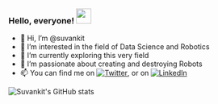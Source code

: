 ### Hello, everyone! <img src="https://raw.githubusercontent.com/MartinHeinz/MartinHeinz/master/wave.gif" width="30px">

- 👋 Hi, I’m @suvankit
- 👀 I’m interested in the field of Data Science and Robotics
- 🌱 I’m currently exploring this very field 
- 💞️ I’m passionate about creating and destroying Robots
- 📫 You can find me on [![Twitter][1.2]][1], or on [![LinkedIn][2.2]][2]



<!-- Icons -->

[1.2]: http://i.imgur.com/wWzX9uB.png 
[2.2]: https://raw.githubusercontent.com/MartinHeinz/MartinHeinz/master/linkedin-3-16.png 
<!-- Links to your social media accounts -->

[1]: https://twitter.com/thisissuvankit
[2]: https://www.linkedin.com/in/subhankit-prusti-1543ba1b0/

<!---
suvankit/suvankit is a ✨ special ✨ repository because its `README.md` (this file) appears on your GitHub profile.
You can click the Preview link to take a look at your changes.
--->

![Suvankit's GitHub stats](https://github-readme-stats.vercel.app/api?username=suvankit&show_icons=true&theme=monokai)

